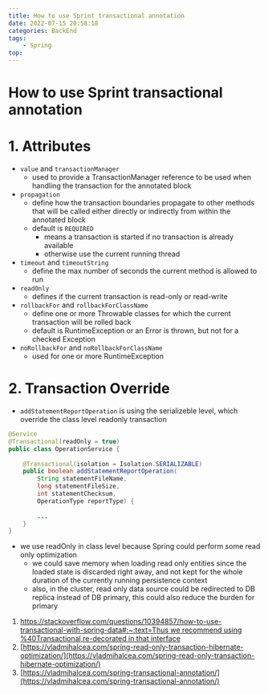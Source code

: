```yaml
---
title: How to use Sprint transactional annotation
date: 2022-07-15 20:58:18
categories: BackEnd 
tags:
    - Spring 
top:
---
```

# How to use Sprint transactional annotation

# 1. Attributes

- `value` and `transactionManager`
    - used to provide a TransactionManager reference to be used when handling the transaction for the annotated block
- `propagation`
    - define how the transaction boundaries propagate to other methods that will be called either directly or indirectly from within the annotated block
    - default is `REQUIRED`
        - means a transaction is started if no transaction is already available
        - otherwise use the current running thread
- `timeout` and `timeoutString`
    - define the max number of seconds the current method is allowed to run
- `readOnly`
    - defines if the current transaction is read-only or read-write
- `rollbackFor` and `rollbackForClassName`
    - define one or more Throwable classes for which the current transaction will be rolled back
    - default is RuntimeException or an Error is thrown, but not for a checked Exception
- `noRollbackFor` and `noRollbackForClassName`
    - used for one or more RuntimeException

# 2. Transaction Override

- `addStatementReportOperation` is using the serializeble level, which override the class level readonly transaction

```java
@Service
@Transactional(readOnly = true)
public class OperationService {
 
    @Transactional(isolation = Isolation.SERIALIZABLE)
    public boolean addStatementReportOperation(
        String statementFileName,
        long statementFileSize,
        int statementChecksum,
        OperationType reportType) {
         
        ...
    }
}
```

- we use readOnly in class level because Spring could perform some read only optimization
    - we could save memory when loading read only entities since the loaded state is discarded right away, and not kept for the whole duration of the currently running persistence context
    - also, in the cluster, read only data source could be redirected to DB replica instead of DB primary, this could also reduce the burden for primary

1. [https://stackoverflow.com/questions/10394857/how-to-use-transactional-with-spring-data#:~:text=Thus we recommend using %40Transactional,re-decorated in that interface](https://stackoverflow.com/questions/10394857/how-to-use-transactional-with-spring-data#:~:text=Thus%20we%20recommend%20using%20%40Transactional,re%2Ddecorated%20in%20that%20interface) 
2. [https://vladmihalcea.com/spring-read-only-transaction-hibernate-optimization/](https://vladmihalcea.com/spring-read-only-transaction-hibernate-optimization/)  
3. [https://vladmihalcea.com/spring-transactional-annotation/](https://vladmihalcea.com/spring-transactional-annotation/)
